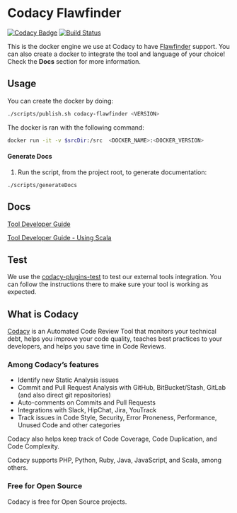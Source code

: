 # Codacy Flawfinder

[![Codacy Badge](https://api.codacy.com/project/badge/Grade/d8e01051a03945e7bb83785b5cbd904e)](https://www.codacy.com/app/Codacy/codacy-flawfinder?utm_source=github.com&amp;utm_medium=referral&amp;utm_content=codacy/codacy-flawfinder&amp;utm_campaign=Badge_Grade)
[![Build Status](https://circleci.com/gh/codacy/codacy-flawfinder.svg?style=shield&circle-token=:circle-token)](https://circleci.com/gh/codacy/codacy-flawfinder)

This is the docker engine we use at Codacy to have [Flawfinder](https://www.dwheeler.com/flawfinder/) support.
You can also create a docker to integrate the tool and language of your choice!
Check the **Docs** section for more information.

## Usage

You can create the docker by doing:

```bash
./scripts/publish.sh codacy-flawfinder <VERSION>
```

The docker is ran with the following command:

```bash
docker run -it -v $srcDir:/src  <DOCKER_NAME>:<DOCKER_VERSION>
```

#### Generate Docs

1. Run the script, from the project root, to generate documentation:

```
./scripts/generateDocs
```

## Docs

[Tool Developer Guide](https://support.codacy.com/hc/en-us/articles/207994725-Tool-Developer-Guide)

[Tool Developer Guide - Using Scala](https://support.codacy.com/hc/en-us/articles/207280379-Tool-Developer-Guide-Using-Scala)

## Test

We use the [codacy-plugins-test](https://github.com/codacy/codacy-plugins-test) to test our external tools integration.
You can follow the instructions there to make sure your tool is working as expected.

## What is Codacy

[Codacy](https://www.codacy.com/) is an Automated Code Review Tool that monitors your technical debt, helps you improve your code quality, teaches best practices to your developers, and helps you save time in Code Reviews.

### Among Codacy’s features

- Identify new Static Analysis issues
- Commit and Pull Request Analysis with GitHub, BitBucket/Stash, GitLab (and also direct git repositories)
- Auto-comments on Commits and Pull Requests
- Integrations with Slack, HipChat, Jira, YouTrack
- Track issues in Code Style, Security, Error Proneness, Performance, Unused Code and other categories

Codacy also helps keep track of Code Coverage, Code Duplication, and Code Complexity.

Codacy supports PHP, Python, Ruby, Java, JavaScript, and Scala, among others.

### Free for Open Source

Codacy is free for Open Source projects.
